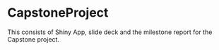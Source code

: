 # CapstoneProject

This consists of Shiny App, slide deck and the milestone report for the Capstone project.
